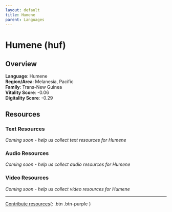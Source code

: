 ```yaml
---
layout: default
title: Humene
parent: Languages
---
```


# Humene (huf)

## Overview

**Language**: Humene  
**Region/Area**: Melanesia, Pacific  
**Family**: Trans-New Guinea  
**Vitality Score**: -0.06  
**Digitality Score**: -0.29  

## Resources

### Text Resources
*Coming soon - help us collect text resources for Humene*

### Audio Resources
*Coming soon - help us collect audio resources for Humene*

### Video Resources
*Coming soon - help us collect video resources for Humene*

---

[Contribute resources](https://fairtrain.github.io/){: .btn .btn-purple }
